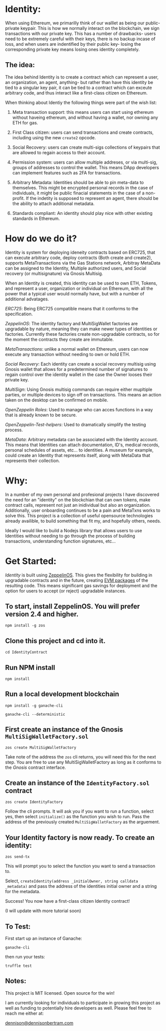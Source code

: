 # Identity: 

When using Ethereum, we primarilly think of our walllet as being our public-private keypair. This is how we normally interact on the blockchain, we sign transactions with our private key. This has a number of drawbacks- users need to be extremely careful with their keys, there is no backup incase of loss, and when users are indentified by their public key- losing the corresponding private key means losing ones identity completely. 

## The idea: 

The idea behind Identity is to create a contract which can represent a user, an organization, an agent, anything- but rather than have this identity be tied to a singular key pair, it can be tied to a contract which can exceute arbitrary code, and thus interact like a first-class citizen on Ethereum. 

When thinking about Identiy the following things were part of the wish list: 

1. Meta transaction support: this means users can start using ethereum without haveing ethereum, and without having a wallet, nor owning any ETH for gas. 

2. First Class citizen: users can send transactions and create contracts, including using the new `create2` opcode.

3. Social Recovery: users can create multi-sigs collections of keypairs that are allowed to regain access to their account. 

4. Permission system: users can allow multiple addreses, or via multi-sig, groups of addresses to control the wallet. This means DApp developers can implement features such as 2FA for transactions. 

5. Arbitrary Metadata: Identities should be able to pin meta-data to themselves. This might be encrypted personal records in the case of individuals, it might be public finacial statements in the case of a non-profit. If the indetity is supposed to represent an agent, there should be the ability to attach additional metadata. 

6. Standards compliant: An identity should play nice with other existing standards in Ethereum.

# How do we do it? 

Identity is system for deploying ideneity contracts based on ERC725, that can execute arbitrary code, deploy contracts (Both create and create2), supports MetaTransactions via the Gas Stations network, Arbitray MetaData can be assigned to the Identity, Multiple authorized users, and Social recovery (or multisignature) via Gnosis Multisig. 

When an Identity is created, this identity can be used to own ETH, Tokens, and represent a user, organization or individual on Ethereum, with all the power that a typical user would normally have, but with a number of additional advatages. 

_ERC725_: Being ERC725 compatible means that it conforms to the specification. 

_ZeppelinOS_: The identity factory and MultiSigWallet factories are upgradable by nature, meaning they can make newer types of identities or factories. Currently these factories create non-upgradable contracts, so for the moment the contracts they create are immutable. 

_MetaTransactions_: unlike a normal wallet on Ethereum, users can now execute any transaction without needing to own or hold ETH.

_Social Recovery_: Each identity can create a social recovery multisig using Gnosis wallet that allows for a predetermined number of signatures to regain control over the identity wallet in the case the Owner looses their private key.

_MultiSign_: Using Gnosis multisig commands can require either mupltiple parties, or multiple devices to sign off on transactions. This means an action taken on the desktop can be confirmed on mobile. 

_OpenZeppelin Roles_: Used to manage who can acces functions in a way that is already known to be secure. 

_OpenZeppelin-Test-helpers_: Used to dramatically simplify the testing process. 

_MetaData_: Arbitrary metadata can be associated with the Identity account. This means that Identities can attach documentation, ID's, medical records, personal schedules of assets, etc... to identities. A museum for example, could create an Identity that represents itself, along with MetaData that represents their collection. 

# Why: 

In a number of my own personal and profesional projects I have discovered the need for an "identity" on the blockchian that can own tokens, make contract calls, represent not just an inidividual but also an organization. Additionally, user onboarding continues to be a pain and MetaTxns works to solve this. This project is a collection of useful opensource technologies already availible, to build something that fit my, and hopefully others, needs. 

Ideally I would like to build a Nodejs library that allows users to use Identities without needing to go through the process of building transactions, understanding function signatures, etc...

# Get Started: 

*Identity* is built using [ZeppelinOS](https://zeppelinos.org/). This gives the flexibility for building in upgradable contracts and in the future, creating [EVM packages](https://docs.zeppelinos.org/docs/publishing.html) of the resulting code. This means significant gas savings for deployment and the option for users to accept (or reject) upgradable instances. 

## To start, install ZeppelinOS. You will prefer version 2.4 and higher.

`npm install -g zos`

## Clone this project and cd into it. 

`cd IdentityContract`

## Run NPM install

`npm install`

## Run a local development blockchain

`npm install -g ganache-cli`

`ganache-cli --deterministic`

## First create an instance of the Gnosis `MultiSigWalletFactory.sol`

`zos create MultiSigWalletFactory`

Take note of the address the `zos` cli returns, you will need this for the next step. 
You are free to use any MultiSigWalletFactory as long as it conforms to the _Gnosis_ contract interface. 

## Create an instance of the `IdentityFactory.sol` contract

`zos create IdentityFactory`

Follow the cli prompts. It will ask you if you want to run a function, select yes, 
then select `initialize()` as the function you wish to run. Pass the address of the 
previously created `MultiSigWalletFactory` as the arguement. 

## Your Identity factory is now ready. To create an identity: 

`zos send-tx`

This will prompt you to select the function you want to send a transaction to. 

Select, `createIdentity(address _initialOwner, string calldata _metadata)` and pass
the address of the identities initial owner and a string for the metadata. 

Success! You now have a first-class citizen Identity contract!

(I will update with more tutorial soon)


## To Test:

First start up an instance of Ganache:

`ganache-cli`

then run your tests: 

`truffle test`

## Notes: 

This project is MIT licensed. Open source for the win!

I am currently looking for individuals to participate in growing this project as well as funding to potentially hire developers as well. Please feel free to reach me either at: 

dennison@dennisonbertram.com


